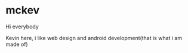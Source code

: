 # mckev

Hi everybody

Kevin here, i like web design and android development(that is what i am made of)
